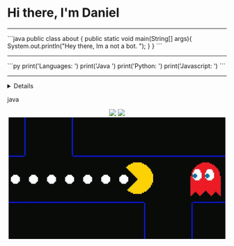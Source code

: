 # Hi there, I'm Daniel
<hr/>
```java
public class about {
    public static void main(String[] args){
        System.out.println("Hey there, Im a not a bot. ");
    }
}
```
<hr/>
```py 
    print('Languages: ')
    print('Java ')
    print('Python: ')
    print('Javascript: ')
```

<hr/>

<details>
![Java](https://img.shields.io/badge/JAVA-007396.svg?&style=flat&logo=java&logoColor=white)&nbsp;
</details>



java 

<div align="center">
    <img  src='https://github-readme-stats.vercel.app/api?username=kingDaniel2004&count_private=true&show_icons=true&theme=onedark'>
    <img  src='https://github-readme-stats.vercel.app/api/top-langs/?username=kingDaniel2004&langs_count=8&theme=onedark'>
</div>
</div>

<div align="center">
    <img  src='tenor.gif'>
</div>

